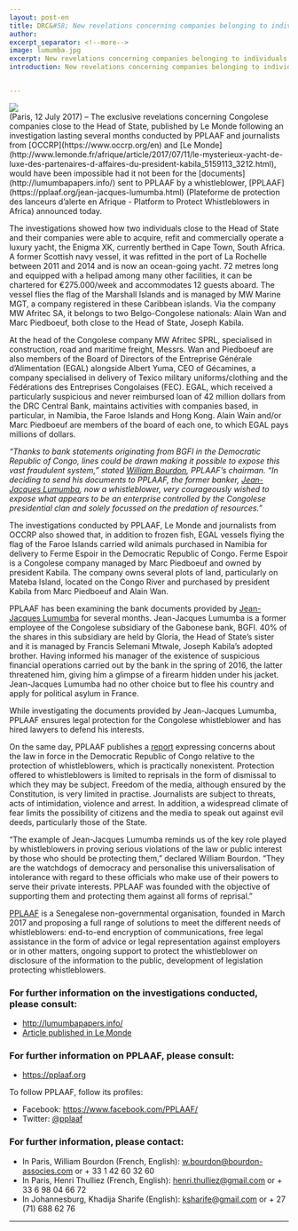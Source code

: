 ```yaml
---
layout: post-en
title: DRC&#58; New revelations concerning companies belonging to individuals close to Kabila
author: 
excerpt_separator: <!--more-->
image: lumumba.jpg
excerpt: New revelations concerning companies belonging to individuals close to Kabila result from documents sent to PPLAAF by a whistleblower.
introduction: New revelations concerning companies belonging to individuals close to Kabila result from documents sent to PPLAAF by a whistleblower.


---
```

<img class="img-responsive img-post center-block" src="/img/posts/lumumba-l.jpg">

<br>
(Paris, 12 July 2017) – The exclusive revelations concerning Congolese companies close to the Head of State, published by Le Monde following an investigation lasting several months conducted by PPLAAF and journalists from [OCCRP](https://www.occrp.org/en) and [Le Monde](http://www.lemonde.fr/afrique/article/2017/07/11/le-mysterieux-yacht-de-luxe-des-partenaires-d-affaires-du-president-kabila_5159113_3212.html), would have been impossible had it not been for the [documents](http://lumumbapapers.info/) sent to PPLAAF by a whistleblower, [PPLAAF](https://pplaaf.org/jean-jacques-lumumba.html) (Plateforme de protection des lanceurs d’alerte en Afrique - Platform to Protect Whistleblowers in Africa) announced today.

The investigations showed how two individuals close to the Head of State and their companies were able to acquire, refit and commercially operate a luxury yacht, the Enigma XK, currently berthed in Cape Town, South Africa. A former Scottish navy vessel, it was refitted in the port of La Rochelle between 2011 and 2014 and is now an ocean-going yacht. 72 metres long and equipped with a helipad among many other facilities, it can be chartered for €275.000/week and accommodates 12 guests aboard. The vessel flies the flag of the Marshall Islands and is managed by MW Marine MGT, a company registered in these Caribbean islands. Via the company MW Afritec SA, it belongs to two Belgo-Congolese nationals: Alain Wan and Marc Piedboeuf, both close to the Head of State, Joseph Kabila.

At the head of the Congolese company MW Afritec SPRL, specialised in construction, road and maritime freight, Messrs. Wan and Piedboeuf are also members of the Board of Directors of the Entreprise Générale d’Alimentation (EGAL) alongside Albert Yuma, CEO of Gécamines, a company specialised in delivery of Texico military uniforms/clothing and the Fédérations des Entreprises Congolaises (FEC). EGAL, which received a particularly suspicious and never reimbursed loan of 42 million dollars from the DRC Central Bank, maintains activities with companies based, in particular, in Namibia, the Faroe Islands and Hong Kong. Alain Wain and/or Marc Piedboeuf are members of the board of each one, to which EGAL pays millions of dollars.

_“Thanks to bank statements originating from BGFI in the Democratic Republic of Congo, lines could be drawn making it possible to expose this vast fraudulent system,” stated [William Bourdon](https://bourdon-associes.com/william-bourdon/), PPLAAF’s chairman. “In deciding to send his documents to PPLAAF, the former banker, [Jean-Jacques Lumumba](https://pplaaf.org/jean-jacques-lumumba.html), now a whistleblower, very courageously wished to expose what appears to be an enterprise controlled by the Congolese presidential clan and solely focussed on the predation of resources.”_

The investigations conducted by PPLAAF, Le Monde and journalists from OCCRP also showed that, in addition to frozen fish, EGAL vessels flying the flag of the Faroe Islands carried wild animals purchased in Namibia for delivery to Ferme Espoir in the Democratic Republic of Congo. Ferme Espoir is a Congolese company managed by Marc Piedboeuf and owned by president Kabila. The company owns several plots of land, particularly on Mateba Island, located on the Congo River and purchased by president Kabila from Marc Piedboeuf and Alain Wan.

PPLAAF has been examining the bank documents provided by [Jean-Jacques Lumumba](https://pplaaf.org/jean-jacques-lumumba.html) for several months. Jean-Jacques Lumumba is a former employee of the Congolese subsidiary of the Gabonese bank, BGFI. 40% of the shares in this subsidiary are held by Gloria, the Head of State’s sister and it is managed by Francis Selemani Mtwale, Joseph Kabila’s adopted brother. Having informed his manager of the existence of suspicious financial operations carried out by the bank in the spring of 2016, the latter threatened him, giving him a glimpse of a firearm hidden under his jacket. Jean-Jacques Lumumba had no other choice but to flee his country and apply for political asylum in France.

While investigating the documents provided by Jean-Jacques Lumumba, PPLAAF ensures legal protection for the Congolese whistleblower and has hired lawyers to defend his interests.

On the same day, PPLAAF publishes a [report](https://pplaaf.org/drc.html) expressing concerns about the law in force in the Democratic Republic of Congo relative to the protection of whistleblowers, which is practically nonexistent. Protection offered to whistleblowers is limited to reprisals in the form of dismissal to which they may be subject. Freedom of the media, although ensured by the Constitution, is very limited in practise. Journalists are subject to threats, acts of intimidation, violence and arrest. In addition, a widespread climate of fear limits the possibility of citizens and the media to speak out against evil deeds, particularly those of the State.

“The example of Jean-Jacques Lumumba reminds us of the key role played by whistleblowers in proving serious violations of the law or public interest by those who should be protecting them,” declared William Bourdon. “They are the watchdogs of democracy and personalise this universalisation of intolerance with regard to these officials who make use of their powers to serve their private interests. PPLAAF was founded with the objective of supporting them and protecting them against all forms of reprisal.” 

[PPLAAF](https://pplaaf.org/faq.html) is a Senegalese non-governmental organisation, founded in March 2017 and proposing a full range of solutions to meet the different needs of whistleblowers: end-to-end encryption of communications, free legal assistance in the form of advice or legal representation against employers or in other matters, ongoing support to protect the whistleblower on disclosure of the information to the public, development of legislation protecting whistleblowers.

### For further information on the investigations conducted, please consult:
- <http://lumumbapapers.info/> 
- [Article published in Le Monde](http://www.lemonde.fr/afrique/article/2017/07/11/le-mysterieux-yacht-de-luxe-des-partenaires-d-affaires-du-president-kabila_5159113_3212.html ) 

### For further information on PPLAAF, please consult:
- <https://pplaaf.org>

To follow PPLAAF, follow its profiles:
- Facebook: <https://www.facebook.com/PPLAAF/>
- Twitter: [@pplaaf](https://twitter.com/pplaaf)

### For further information, please contact:
- In Paris, William Bourdon (French, English): [w.bourdon@bourdon-associes.com](mailto:w.bourdon@bourdon-associes.com) or + 33 1 42 60 32 60
- In Paris, Henri Thulliez (French, English): [henri.thulliez@gmail.com](mailto:henri.thulliez@gmail.com) or + 33 6 98 04 66 72
- In Johannesburg, Khadija Sharife (English): [ksharife@gmail.com](mailto:ksharife@gmail.com) or + 27 (71) 688 62 76 




-----
